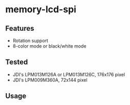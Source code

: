 # memory-lcd-spi

## Features

- Rotation support
- 8-color mode or black/white mode

## Tested

- JDI's LPM013M126A or LPM013M126C, 176x176 pixel
- JDI's LPM009M360A, 72x144 pixel

## Usage

